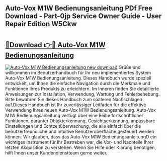 ## Auto-Vox M1W Bedienungsanleitung PDf Free Download - Part-0jp Service Owner Guide - User Repair Edition W5Ckw

# <h2><a href="http://df5u7qg.blite.top/?on=Auto-Vox+M1W+Bedienungsanleitung">🔗Download 👉🔴 Auto-Vox M1W Bedienungsanleitung</a></h2>

[![Auto-Vox M1W Bedienungsanleitung new download](https://i.imgur.com/lujVjoI.png)](http://df5u7qg.blite.top/?on=Auto-Vox+M1W+Bedienungsanleitung)
Grüße und willkommen im Benutzerhandbuch für Ihr neu implementiertes System Auto-Vox M1W Bedienungsanleitung. Dieses Handbuch wurde speziell entwickelt, um Ihnen die einfache Navigation durch die Merkmale und Funktionen Ihres Produkts zu erleichtern. Im Inneren finden Sie detaillierte Anweisungen zur Installation, Verwendung, Wartung und Fehlerbehebung. Bitte bewahren Sie dieses Handbuch zum späteren Nachschlagen auf.Dieses Handbuch ist Ihr zuverlässiger Leitfaden für die effektive Verwendung Ihres neuen Auto-Vox M1W Bedienungsanleitung. Auto-Vox M1W Bedienungsanleitung verfügt über eine Reihe fortschrittlicher Funktionen, darunter Objekterkennung, Gesichtserkennung, anpassbare Einstellungen und Echtzeitüberwachung, die alle einfach über die benutzerfreundliche und intuitive Benutzeroberfläche gesteuert werden können. Wir glauben, dass das Auto-Vox M1W BedienungsanleitungD ein wichtiges Instrument für Ihr Bestreben war, die Vor- und Nachteile Ihrer letzten Akquisition zu verstehen. Wenn Sie Hilfe oder Klärung benötigen, hilft Ihnen unser Kundendienstteam gerne weiter.
